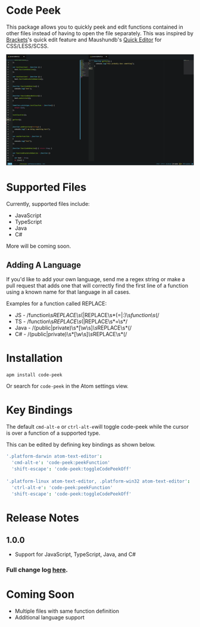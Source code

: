# Code Peek

This package allows you to quickly peek and edit functions contained in other
files instead of having to open the file separately. This was inspired by
[Brackets](http://brackets.io/)'s quick edit feature and Maushundb's [Quick Editor](https://atom.io/packages/quick-editor) for CSS/LESS/SCSS.

![Code Peek Demo](https://github.com/DFreds/code-peek-atom/blob/master/code-peek.gif?raw=true)

# Supported Files
Currently, supported files include:
* JavaScript
* TypeScript
* Java
* C#

More will be coming soon.

## Adding A Language
If you'd like to add your own language, send me a regex string or make a pull request that adds one that will correctly find the first line of a function using a known name for that language in all cases.

Examples for a function called REPLACE:
* JS - /function\s*REPLACE\s*\(|REPLACE\s*(=|:)\s*function\s*\(/
* TS - /function\s*REPLACE\s*\(|REPLACE\s*=\s*/
* Java - /(public|private)\s*[\w\s]*\s*REPLACE\s*\(/
* C# - /(public|private)\s*[\w\s]*\s*REPLACE\s*\(/

# Installation
```
apm install code-peek
```
Or search for <code>code-peek</code> in the Atom settings view.

# Key Bindings
The default <code>cmd-alt-e</code> or <code>ctrl-alt-e</code>will toggle code-peek while the cursor is over a function of a supported type.

This can be edited by defining key bindings as shown below.

```coffee
'.platform-darwin atom-text-editor':
  'cmd-alt-e': 'code-peek:peekFunction'
  'shift-escape': 'code-peek:toggleCodePeekOff'

'.platform-linux atom-text-editor, .platform-win32 atom-text-editor':
  'ctrl-alt-e': 'code-peek:peekFunction'
  'shift-escape': 'code-peek:toggleCodePeekOff'

```

# Release Notes
## 1.0.0
* Support for JavaScript, TypeScript, Java, and C#

### Full change log [here](./CHANGELOG.md).

# Coming Soon
* Multiple files with same function definition
* Additional language support
